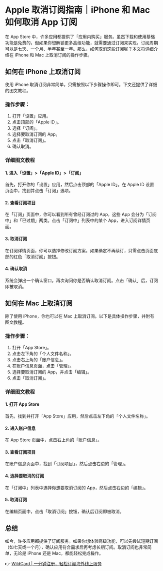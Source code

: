 # Apple 取消订阅指南｜iPhone 和 Mac 如何取消 App 订阅

在 App Store 中，许多应用都提供了「应用内购买」服务。虽然下载和使用基础功能是免费的，但如果你想解锁更多高级功能，就需要通过订阅来实现。订阅周期可以是七天、一个月、半年甚至一年。那么，如何取消这些订阅呢？本文将详细介绍在 iPhone 和 Mac 上取消订阅的操作步骤。

## 如何在 iPhone 上取消订阅

使用 iPhone 取消订阅非常简单，只需按照以下步骤操作即可。下文还提供了详细的图文教程。

### 操作步骤：
1. 打开「设置」应用。
2. 点击顶部的「Apple ID」。
3. 选择「订阅」。
4. 选择要取消订阅的 App。
5. 点击「取消订阅」。
6. 确认取消。

### 详细图文教程

#### 1. 进入「设置」>「Apple ID」>「订阅」
首先，打开你的「设置」应用，然后点击顶部的「Apple ID」。在 Apple ID 设置页面中，找到并点击「订阅」选项。

#### 2. 查看订阅项目
在「订阅」页面中，你可以看到所有曾经订阅过的 App，这些 App 会分为「订阅中」和「已过期」两类。点击「订阅中」列表中的某个 App，进入订阅详情页面。

#### 3. 取消订阅
在订阅详情页面，你可以选择修改订阅方案。如果确定不再续订，只需点击页面底部的红色「取消订阅」按钮。

#### 4. 确认取消
系统会弹出一个确认窗口，再次询问你是否确认取消订阅。点击「确认」后，订阅即被取消。

## 如何在 Mac 上取消订阅

除了使用 iPhone，你也可以在 Mac 上取消订阅。以下是具体操作步骤，并附有图文教程。

### 操作步骤：
1. 打开「App Store」。
2. 点击左下角的「个人文件名称」。
3. 点击右上角的「账户信息」。
4. 在账户信息页面，点击「管理」。
5. 选择要取消订阅的 App，并点击「编辑」。
6. 点击「取消订阅」。

### 详细图文教程

#### 1. 打开 App Store
首先，找到并打开「App Store」应用，然后点击左下角的「个人文件名称」。

#### 2. 进入账户信息
在 App Store 页面中，点击右上角的「账户信息」。

#### 3. 查看订阅项目
在账户信息页面中，找到「订阅项目」，然后点击右边的「管理」。

#### 4. 选择要取消的订阅
在「订阅中」列表中选择你想要取消订阅的 App，然后点击右边的「编辑」。

#### 5. 取消订阅
在编辑页面中，点击「取消订阅」按钮，确认后订阅即被取消。

## 总结

如今，许多应用都提供了订阅服务。如果你想体验高级功能，可以先尝试短期订阅（如七天或一个月），确认应用符合需求后再考虑长期订阅。取消订阅也非常简单，无论是 iPhone 还是 Mac，都能轻松完成操作。

👉 [WildCard | 一分钟注册，轻松订阅海外线上服务](https://bbtdd.com/WildCard)